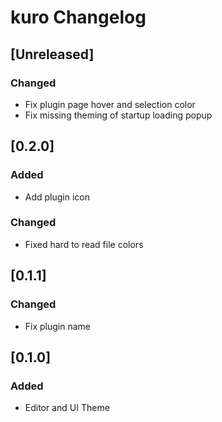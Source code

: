 <!-- Keep a Changelog guide -> https://keepachangelog.com -->

# kuro Changelog

## [Unreleased]
### Changed
- Fix plugin page hover and selection color
- Fix missing theming of startup loading popup

## [0.2.0]
### Added 
- Add plugin icon
### Changed
- Fixed hard to read file colors

## [0.1.1]
### Changed
- Fix plugin name

## [0.1.0]
### Added
- Editor and UI Theme
